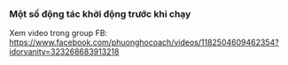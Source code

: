 ### Một số động tác khởi động trước khi chạy

Xem video trong group FB: https://www.facebook.com/phuonghocoach/videos/1182504609462354?idorvanity=323268683913218